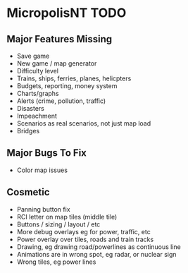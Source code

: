 # MicropolisNT TODO

## Major Features Missing
- Save game
- New game / map generator
- Difficulty level
- Trains, ships, ferries, planes, helicpters
- Budgets, reporting, money system
- Charts/graphs
- Alerts (crime, pollution, traffic)
- Disasters
- Impeachment
- Scenarios as real scenarios, not just map load
- Bridges


## Major Bugs To Fix
- Color map issues

## Cosmetic
- Panning button fix
- RCI letter on map tiles (middle tile)
- Buttons / sizing / layout / etc
- More debug overlays eg for power, traffic, etc
- Power overlay over tiles, roads and train tracks
- Drawing, eg drawing road/powerlines as continuous line
- Animations are in wrong spot, eg radar, or nuclear sign
- Wrong tiles, eg power lines
